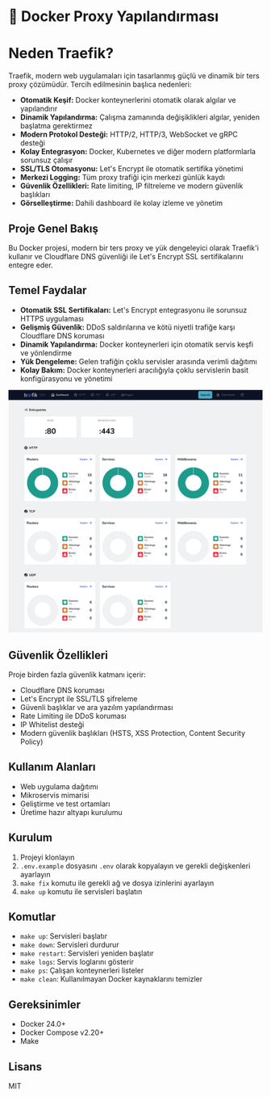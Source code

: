 # 🚀 Docker Proxy Yapılandırması

# Neden Traefik?

Traefik, modern web uygulamaları için tasarlanmış güçlü ve dinamik bir ters proxy çözümüdür. Tercih edilmesinin başlıca nedenleri:

- **Otomatik Keşif:** Docker konteynerlerini otomatik olarak algılar ve yapılandırır
- **Dinamik Yapılandırma:** Çalışma zamanında değişiklikleri algılar, yeniden başlatma gerektirmez
- **Modern Protokol Desteği:** HTTP/2, HTTP/3, WebSocket ve gRPC desteği
- **Kolay Entegrasyon:** Docker, Kubernetes ve diğer modern platformlarla sorunsuz çalışır
- **SSL/TLS Otomasyonu:** Let's Encrypt ile otomatik sertifika yönetimi
- **Merkezi Logging:** Tüm proxy trafiği için merkezi günlük kaydı
- **Güvenlik Özellikleri:** Rate limiting, IP filtreleme ve modern güvenlik başlıkları
- **Görselleştirme:** Dahili dashboard ile kolay izleme ve yönetim

## Proje Genel Bakış

Bu Docker projesi, modern bir ters proxy ve yük dengeleyici olarak Traefik'i kullanır ve Cloudflare DNS güvenliği ile Let's Encrypt SSL sertifikalarını entegre eder.

## Temel Faydalar

- **Otomatik SSL Sertifikaları:** Let's Encrypt entegrasyonu ile sorunsuz HTTPS uygulaması
- **Gelişmiş Güvenlik:** DDoS saldırılarına ve kötü niyetli trafiğe karşı Cloudflare DNS koruması
- **Dinamik Yapılandırma:** Docker konteynerleri için otomatik servis keşfi ve yönlendirme
- **Yük Dengeleme:** Gelen trafiğin çoklu servisler arasında verimli dağıtımı
- **Kolay Bakım:** Docker konteynerleri aracılığıyla çoklu servislerin basit konfigürasyonu ve yönetimi

![Örnek](traefik-admin.png)

## Güvenlik Özellikleri

Proje birden fazla güvenlik katmanı içerir:

- Cloudflare DNS koruması
- Let's Encrypt ile SSL/TLS şifreleme
- Güvenli başlıklar ve ara yazılım yapılandırması
- Rate Limiting ile DDoS koruması
- IP Whitelist desteği
- Modern güvenlik başlıkları (HSTS, XSS Protection, Content Security Policy)

## Kullanım Alanları

- Web uygulama dağıtımı
- Mikroservis mimarisi
- Geliştirme ve test ortamları
- Üretime hazır altyapı kurulumu

## Kurulum

1. Projeyi klonlayın
2. `.env.example` dosyasını `.env` olarak kopyalayın ve gerekli değişkenleri ayarlayın
3. `make fix` komutu ile gerekli ağ ve dosya izinlerini ayarlayın
4. `make up` komutu ile servisleri başlatın

## Komutlar

- `make up`: Servisleri başlatır
- `make down`: Servisleri durdurur
- `make restart`: Servisleri yeniden başlatır
- `make logs`: Servis loglarını gösterir
- `make ps`: Çalışan konteynerleri listeler
- `make clean`: Kullanılmayan Docker kaynaklarını temizler

## Gereksinimler

- Docker 24.0+
- Docker Compose v2.20+
- Make

## Lisans

MIT
